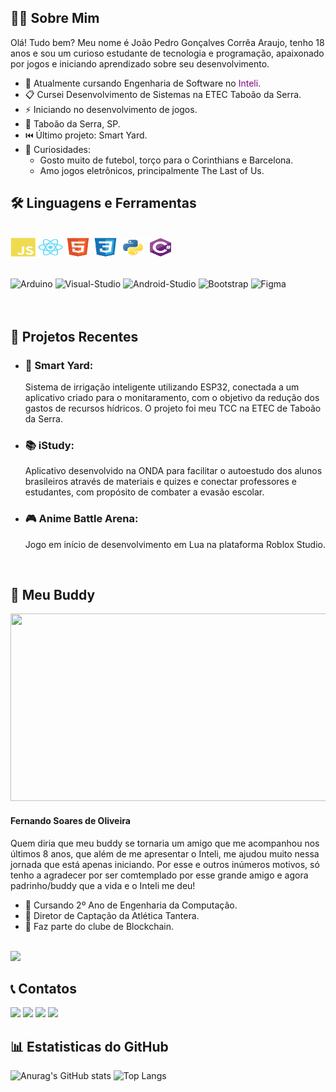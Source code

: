 <link rel="stylesheet" type='text/css' href="https://cdn.jsdelivr.net/gh/devicons/devicon@latest/devicon.min.css" />


## 👩‍💻 Sobre Mim
Olá! Tudo bem? Meu nome é João Pedro Gonçalves Corrêa Araujo, tenho 18 anos e sou um curioso estudante de tecnologia e programação, apaixonado por jogos e iniciando aprendizado sobre seu desenvolvimento.

- 🤖 Atualmente cursando Engenharia de Software no <a href="https://www.inteli.edu.br" style="color: purple; text-decoration: 0">Inteli</a>.
- 📋 Cursei Desenvolvimento de Sistemas na ETEC Taboão da Serra.
- ⚡ Iniciando no desenvolvimento de jogos.
- 📍 Taboão da Serra, SP.
- ⏮️ Último projeto: Smart Yard.
- 🤔 Curiosidades:
    - Gosto muito de futebol, torço para o Corinthians e Barcelona.
    - Amo jogos eletrônicos, principalmente The Last of Us.
    
## 🛠️ Linguagens e Ferramentas
  <div style="display: inline_block"><br>
  <img align="center" alt="Js" height="30" width="40" src="https://raw.githubusercontent.com/devicons/devicon/master/icons/javascript/javascript-plain.svg">
  <img align="center" alt="React" height="30" width="40" src="https://raw.githubusercontent.com/devicons/devicon/master/icons/react/react-original.svg">
  <img align="center" alt="HTML" height="30" width="40" src="https://raw.githubusercontent.com/devicons/devicon/master/icons/html5/html5-original.svg">
  <img align="center" alt="CSS" height="30" width="40" src="https://raw.githubusercontent.com/devicons/devicon/master/icons/css3/css3-original.svg">
  <img align="center" alt="Python" height="30" width="40" src="https://raw.githubusercontent.com/devicons/devicon/master/icons/python/python-original.svg">
  <img align="center" alt="Csharp" height="30" width="40" src="https://raw.githubusercontent.com/devicons/devicon/master/icons/csharp/csharp-original.svg">
  <br>
  <br>
  <br>
  <img align="center" alt="Arduino" height="30" width="40" src="https://cdn.jsdelivr.net/gh/devicons/devicon@latest/icons/arduino/arduino-original.svg" />
  <img align="center" alt="Visual-Studio" height="30" width="40" src="https://cdn.jsdelivr.net/gh/devicons/devicon@latest/icons/vscode/vscode-original.svg" />
  <img align="center" alt="Android-Studio" height="30" width="40" src="https://cdn.jsdelivr.net/gh/devicons/devicon@latest/icons/androidstudio/androidstudio-original.svg" />
  <img align="center" alt="Bootstrap" height="30" width="40" src="https://cdn.jsdelivr.net/gh/devicons/devicon@latest/icons/bootstrap/bootstrap-original-wordmark.svg" />
  <img align="center" alt="Figma" height="30" width="40" src="https://cdn.jsdelivr.net/gh/devicons/devicon@latest/icons/figma/figma-original.svg" />
</div>
<br>
<br>

## 📝 Projetos Recentes

- <h3>🌳 Smart Yard: </h3> Sistema de irrigação inteligente utilizando ESP32, conectada a um aplicativo criado para o monitaramento, com o objetivo da redução dos gastos de recursos hídricos. O projeto foi meu TCC na ETEC de Taboão da Serra. 
- <h3>📚 iStudy: </h3>Aplicativo desenvolvido na ONDA para facilitar o autoestudo dos alunos brasileiros através de materiais e quizes e conectar professores e estudantes, com propósito de combater a evasão escolar. 
- <h3>🎮 Anime Battle Arena:</h3> Jogo em início de desenvolvimento em Lua na plataforma Roblox Studio.
<br>


## 🤝 Meu Buddy


<img height="300" width="600" src="https://github.com/user-attachments/assets/e23e0bf1-1e5c-47d9-b3ea-e76992618442">

<br>

<h4>Fernando Soares de Oliveira</h4>

Quem diria que meu buddy se tornaria um amigo que me acompanhou nos últimos 8 anos, que além de me apresentar o Inteli, me ajudou muito nessa jornada que está apenas iniciando. Por esse e outros inúmeros motivos, só tenho a agradecer por ser comtemplado por esse grande amigo e agora padrinho/buddy que a vida e o Inteli me deu! 
<br>

- 🤖 Cursando 2º Ano de Engenharia da Computação.
- 🏅 Diretor de Captação da Atlética Tantera.
- 🔗 Faz parte do clube de Blockchain.

<br>
<a href="https://www.instagram.com/joaopedrogca/" target="_blank"><img src="https://img.shields.io/badge/-GitHub-%23333?style=for-the-badge&logo=github&logoColor=white" target="_blank"></a>


## 📞 Contatos

<div> 
  <a href="https://www.youtube.com/@Jo%C3%A3oPedroGon%C3%A7alves-y4s" target="_blank"><img src="https://img.shields.io/badge/YouTube-FF0000?style=for-the-badge&logo=youtube&logoColor=white" target="_blank"></a>
  <a href="https://www.instagram.com/joaopedrogca/" target="_blank"><img src="https://img.shields.io/badge/-Instagram-%23E4405F?style=for-the-badge&logo=instagram&logoColor=white" target="_blank"></a>
  <a href="" target="_blank"><img src="https://img.shields.io/badge/Discord-7289DA?style=for-the-badge&logo=discord&logoColor=white" target="_blank"></a> 
  <a href="mailto:joao.araujo@sou.inteli.edu.br"><img src="https://img.shields.io/badge/-Gmail-%23333?style=for-the-badge&logo=gmail&logoColor=white" target="_blank"></a>

  
</div>

## 📊 Estatisticas do GitHub

    
![Anurag's GitHub stats](https://github-readme-stats.vercel.app/api?username=joaoaraujo2006&show_icons=true&theme=radical)
![Top Langs](https://github-readme-stats.vercel.app/api/top-langs/?username=anuraghazra&layout=compact&theme=radical)





